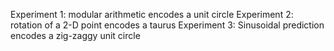 Experiment 1: modular arithmetic encodes a unit circle
Experiment 2: rotation of a 2-D point encodes a taurus 
Experiment 3: Sinusoidal prediction encodes a zig-zaggy unit circle 
